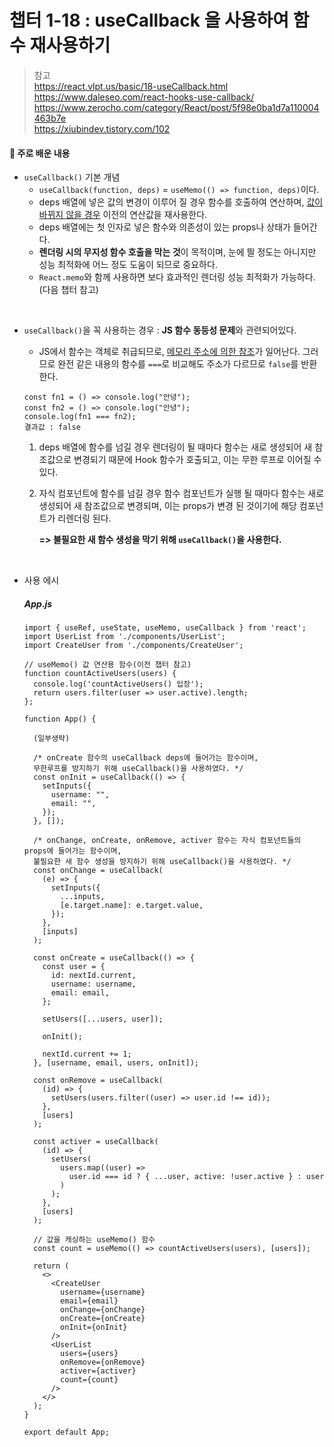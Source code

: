 # 챕터 1-18 : useCallback 을 사용하여 함수 재사용하기

> 참고 <br> https://react.vlpt.us/basic/18-useCallback.html <br> https://www.daleseo.com/react-hooks-use-callback/ <br> https://www.zerocho.com/category/React/post/5f98e0ba1d7a110004463b7e <br> https://xiubindev.tistory.com/102

#### 📕 주로 배운 내용

- `useCallback()` 기본 개념
  - `useCallback(function, deps)` = `useMemo(() => function, deps)`이다.
  - deps 배열에 넣은 값의 변경이 이루어 질 경우 함수를 호출하여 연산하며, <u>값이 바뀌지 않을 경우</u> 이전의 연산값을 재사용한다.
  - deps 배열에는 첫 인자로 넣은 함수와 의존성이 있는 props나 상태가 들어간다.
  - **렌더링 시의 무지성 함수 호출을 막는 것**이 목적이며, 눈에 띌 정도는 아니지만 성능 최적화에 어느 정도 도움이 되므로 중요하다.
  - `React.memo`와 함께 사용하면 보다 효과적인 렌더링 성능 최적화가 가능하다. (다음 챕터 참고)

<br>

- `useCallback()`을 꼭 사용하는 경우 : **JS 함수 동등성 문제**와 관련되어있다.

  - JS에서 함수는 객체로 취급되므로, <u>메모리 주소에 의한 참조</u>가 일어난다. 그러므로 완전 같은 내용의 함수를 `===`로 비교해도 주소가 다르므로 `false`를 반환한다.

  ```{.javascript}
  const fn1 = () => console.log("안녕");
  const fn2 = () => console.log("안녕");
  console.log(fn1 === fn2);
  결과값 : false
  ```

  1. deps 배열에 함수를 넘길 경우
     렌더링이 될 때마다 함수는 새로 생성되어 새 참조값으로 변경되기 때문에 Hook 함수가 호출되고, 이는 무한 루프로 이어질 수 있다.
  2. 자식 컴포넌트에 함수를 넘길 경우
     함수 컴포넌트가 실행 될 때마다 함수는 새로 생성되어 새 참조값으로 변경되며, 이는 props가 변경 된 것이기에 해당 컴포넌트가 리렌더링 된다.

     **=> 불필요한 새 함수 생성을 막기 위해 `useCallback()`을 사용한다.**

<br>

- 사용 에시

  ##### App.js

  ```{.javascript}
  import { useRef, useState, useMemo, useCallback } from 'react';
  import UserList from './components/UserList';
  import CreateUser from './components/CreateUser';

  // useMemo() 값 연산용 함수(이전 챕터 참고)
  function countActiveUsers(users) {
    console.log('countActiveUsers() 입장');
    return users.filter(user => user.active).length;
  };

  function App() {

    (일부생략)

    /* onCreate 함수의 useCallback deps에 들어가는 함수이며,
    무한루프를 방지하기 위해 useCallback()을 사용하였다. */
    const onInit = useCallback(() => {
      setInputs({
        username: "",
        email: "",
      });
    }, []);

    /* onChange, onCreate, onRemove, activer 함수는 자식 컴포넌트들의 props에 들어가는 함수이며,
    불필요한 새 함수 생성을 방지하기 위해 useCallback()을 사용하였다. */
    const onChange = useCallback(
      (e) => {
        setInputs({
          ...inputs,
          [e.target.name]: e.target.value,
        });
      },
      [inputs]
    );

    const onCreate = useCallback(() => {
      const user = {
        id: nextId.current,
        username: username,
        email: email,
      };

      setUsers([...users, user]);

      onInit();

      nextId.current += 1;
    }, [username, email, users, onInit]);

    const onRemove = useCallback(
      (id) => {
        setUsers(users.filter((user) => user.id !== id));
      },
      [users]
    );

    const activer = useCallback(
      (id) => {
        setUsers(
          users.map((user) =>
            user.id === id ? { ...user, active: !user.active } : user
          )
        );
      },
      [users]
    );

    // 값을 캐싱하는 useMemo() 함수
    const count = useMemo(() => countActiveUsers(users), [users]);

    return (
      <>
        <CreateUser
          username={username}
          email={email}
          onChange={onChange}
          onCreate={onCreate}
          onInit={onInit}
        />
        <UserList
          users={users}
          onRemove={onRemove}
          activer={activer}
          count={count}
        />
      </>
    );
  }

  export default App;
  ```
